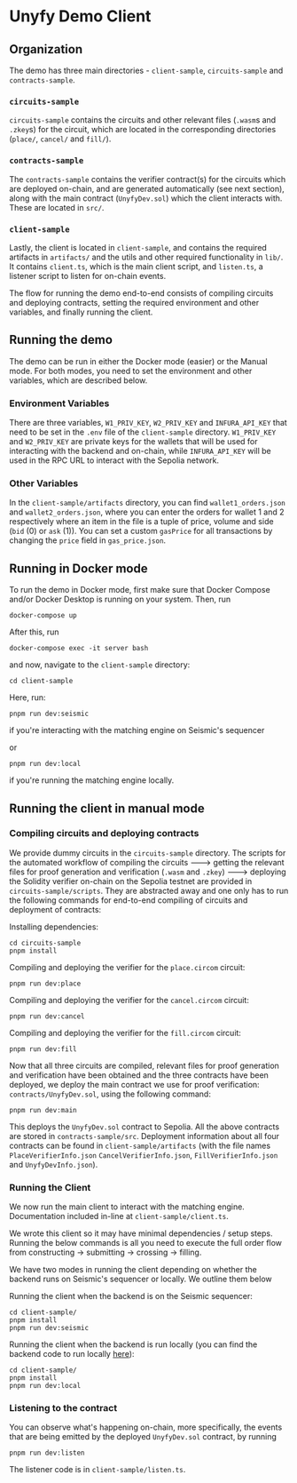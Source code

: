 # Unyfy Demo Client

## Organization

The demo has three main directories - `client-sample`, `circuits-sample` and `contracts-sample`.

### `circuits-sample`

`circuits-sample` contains the circuits and other relevant files (`.wasm`s and `.zkey`s) for the circuit, which are located in the corresponding directories (`place/`, `cancel/` and `fill/`).

### `contracts-sample`

The `contracts-sample` contains the verifier contract(s) for the circuits which are deployed on-chain, and are generated automatically (see next section), along with the main contract (`UnyfyDev.sol`) which the client interacts with. These are located in `src/`.

### `client-sample`

Lastly, the client is located in `client-sample`, and contains the required artifacts in `artifacts/` and the utils and other required functionality in `lib/`. It contains `client.ts`, which is the main client script, and `listen.ts`, a listener script to listen for on-chain events.

The flow for running the demo end-to-end consists of compiling circuits and deploying contracts, setting the required environment and other variables, and finally running the client.

## Running the demo 
The demo can be run in either the Docker mode (easier) or the Manual mode. For both modes, you need to set the environment and other variables, which are described below.

### Environment Variables

There are three variables, `W1_PRIV_KEY`, `W2_PRIV_KEY` and `INFURA_API_KEY` that need to be set in the `.env` file of the `client-sample` directory. `W1_PRIV_KEY` and `W2_PRIV_KEY` are private keys for the wallets that will be used for interacting with the backend and on-chain, while `INFURA_API_KEY` will be used in the RPC URL to interact with the Sepolia network.

### Other Variables

In the `client-sample/artifacts` directory, you can find `wallet1_orders.json` and `wallet2_orders.json`, where you can enter the orders for wallet 1 and 2 respectively where an item in the file is a tuple of price, volume and side (`bid` (0) or `ask` (1)). You can set a custom `gasPrice` for all transactions by changing the `price` field in `gas_price.json`.

## Running in Docker mode
To run the demo in Docker mode, first make sure that Docker Compose and/or Docker Desktop is running on your system. Then, run

```
docker-compose up
```
After this, run 
```
docker-compose exec -it server bash
```

and now, navigate to the `client-sample` directory:

```
cd client-sample
```
Here, run:

```
pnpm run dev:seismic
```
if you're interacting with the matching engine on Seismic's sequencer

or 
```
pnpm run dev:local
```
if you're running the matching engine locally. 

## Running the client in manual mode

### Compiling circuits and deploying contracts

We provide dummy circuits in the `circuits-sample` directory. The scripts for the automated workflow of compiling the circuits ---> getting the relevant files for proof generation and verification (`.wasm` and `.zkey`) ---> deploying the Solidity verifier on-chain on the Sepolia testnet are provided in `circuits-sample/scripts`. They are abstracted away and one only has to run the following commands for end-to-end compiling of circuits and deployment of contracts:

Installing dependencies:

```
cd circuits-sample
pnpm install
```

Compiling and deploying the verifier for the `place.circom` circuit:

```
pnpm run dev:place
```

Compiling and deploying the verifier for the `cancel.circom` circuit:

```
pnpm run dev:cancel
```

Compiling and deploying the verifier for the `fill.circom` circuit:

```
pnpm run dev:fill
```

Now that all three circuits are compiled, relevant files for proof generation and verification have been obtained and the three contracts have been deployed, we deploy the main contract we use for proof verification: `contracts/UnyfyDev.sol`, using the following command:

```
pnpm run dev:main
```

This deploys the `UnyfyDev.sol` contract to Sepolia. All the above contracts are stored in `contracts-sample/src`. Deployment information about all four contracts can be found in `client-sample/artifacts` (with the file names `PlaceVerifierInfo.json` `CancelVerifierInfo.json`, `FillVerifierInfo.json` and `UnyfyDevInfo.json`).

### Running the Client

We now run the main client to interact with the matching engine. Documentation included in-line at `client-sample/client.ts`.

We wrote this client so it may have minimal dependencies / setup steps. Running the below commands is all you need to execute the full order flow from constructing -> submitting -> crossing -> filling.

We have two modes in running the client depending on whether the backend runs on Seismic's sequencer or locally. We outline them below

Running the client when the backend is on the Seismic sequencer:

```
cd client-sample/
pnpm install
pnpm run dev:seismic
```

Running the client when the backend is run locally (you can find the backend code to run locally [here](https://github.com/SeismicSystems/unyfy-matching-engine)):

```
cd client-sample/
pnpm install
pnpm run dev:local
```

### Listening to the contract

You can observe what's happening on-chain, more specifically, the events that are being emitted by the deployed `UnyfyDev.sol` contract, by running

```
pnpm run dev:listen
```

The listener code is in `client-sample/listen.ts`.

